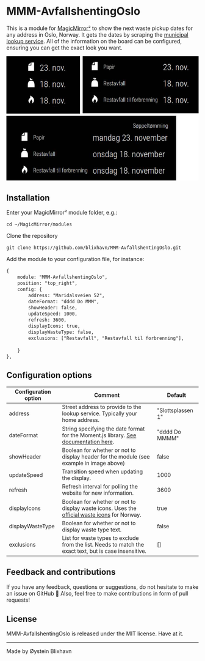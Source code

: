 # MMM-AvfallshentingOslo

This is a module for [MagicMirror²](https://magicmirror.builders/) to show the next waste pickup dates for any address in Oslo, Norway. It gets the dates by scraping the [municipal lookup service](https://www.oslo.kommune.no/avfall-og-gjenvinning/avfallshenting/). All of the information on the board can be configured, ensuring you can get the exact look you want.


<img src="./img/examples.jpg">

## Installation

Enter your MagicMirror² module folder, e.g.:

    cd ~/MagicMirror/modules

Clone the repository

    git clone https://github.com/blixhavn/MMM-AvfallshentingOslo.git

Add the module to your configuration file, for instance:

    {
        module: "MMM-AvfallshentingOslo",
        position: "top_right",
        config: {
            address: "Maridalsveien 52",
            dateFormat: "dddd Do MMM",
            showHeader: false,
            updateSpeed: 1000,
            refresh: 3600,
            displayIcons: true,
            displayWasteType: false,
            exclusions: ["Restavfall", "Restavfall til forbrenning"],

        }
    },

## Configuration options


| Configuration option | Comment                                                                                                                                                                                                    | Default                       |
| -------------------- | ---------------------------------------------------------------------------------------------------------------------------------------------------------------------------------------------------------- | ----------------------------- |
| address       | Street address to provide to the lookup service. Typically your home address.                                                                                   | "Slottsplassen 1"                         |
| dateFormat     | String specifying the date format for the Moment.js library. [See documentation here](https://momentjscom.readthedocs.io/en/latest/moment/04-displaying/01-format/).                                                  | "dddd Do MMMM" |
| showHeader     | Boolean for whether or not to display header for the module (see example in image above) | false                            |
| updateSpeed                 | Transition speed when updating the display.                                                                                                                                                                                 | 1000                      |
| refresh        | Refresh interval for polling the website for new information.                                                                                                                      | 3600                             |
| displayIcons          | Boolean for whether or not to display waste icons. Uses the [official waste icons](https://sortere.no/avfallssymboler) for Norway.                                                                                                                          | true                             |
| displayWasteType          | Boolean for whether or not to display waste type text.                                                                                                             | false                             |
| exclusions          | List for waste types to exclude from the list. Needs to match the exact text, but is case insensitive.                                                                                                            | []                             |

## Feedback and contributions
If you have any feedback, questions or suggestions, do not hesitate to make an issue on GitHub 🙂 Also, feel free to make contributions in form of pull requests!


## License 
MMM-AvfallshentingOslo is released under the MIT license. Have at it.

-----
Made by Øystein Blixhavn